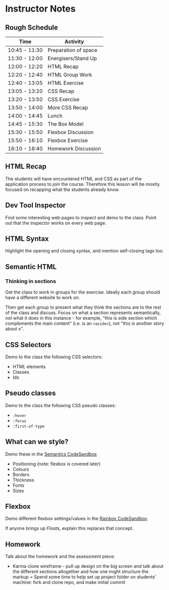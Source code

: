 # Instructor Notes

## Rough Schedule

| Time | Activity |
|------|----------|
| 10:45 - 11:30 | Preparation of space |
| 11:30 - 12:00 | Energisers/Stand Up |
| 12:00 - 12:20 | HTML Recap |
| 12:20 - 12:40 | HTML Group Work |
| 12:40 - 13:05 | HTML Exercise |
| 13:05 - 13:20 | CSS Recap |
| 13:20 - 13:50 | CSS Exercise |
| 13:50 - 14:00 | More CSS Recap |
| 14:00 - 14:45 | Lunch |
| 14:45 - 15:30 | The Box Model |
| 15:30 - 15:50 | Flexbox Discussion |
| 15:50 - 16:10 | Flexbox Exercise |
| 16:10 - 16:40 | Homework Discussion |

## HTML Recap

The students will have encountered HTML and CSS as part of the application process to join the course. Therefore this lesson will be mostly focused on recapping what the students already know.

## Dev Tool Inspector

Find some interesting web pages to inspect and demo to the class. Point out that the inspector works on every web page.

## HTML Syntax

Highlight the opening and closing syntax, and mention self-closing tags too.

## Semantic HTML

### Thinking in sections

Get the class to work in groups for the exercise. Ideally each group should have a different website to work on.

Then get each group to present what they think the sections are to the rest of the class and discuss. Focus on what a section represents semantically, not what it does in this instance - for example, "this is side section which complements the main content" (i.e. is an `<aside>`), not "this is another story about x".

## CSS Selectors

Demo to the class the following CSS selectors:

- HTML elements
- Classes
- Ids

## Pseudo classes

Demo to the class the following CSS pseudo classes:

- `:hover`
- `:focus`
- `:first-of-type`

## What can we style?

Demo these in the [Semantics CodeSandbox](https://codesandbox.io/s/z69nnxv5q3)

- Positioning (note: flexbox is covered later)
- Colours
- Borders
- Thickness
- Fonts
- Sizes

## Flexbox

Demo different flexbox settings/values in the [Rainbox CodeSandbox](https://codesandbox.io/s/znjvoqj1l).

If anyone brings up *Floats*, explain this replaces that concept.

## Homework

Talk about the homework and the assessment piece:
- Karma clone wireframe - pull up design on the big screen and talk about the different sections altogether and how one might structure the markup
= Spend some time to help set up project folder on students’ machine: fork and clone repo, and make initial commit
